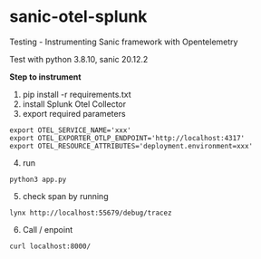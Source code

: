 # sanic-otel-splunk
Testing - Instrumenting Sanic framework with Opentelemetry

Test with python 3.8.10, sanic 20.12.2

**Step to instrument**
1. pip install -r requirements.txt
2. install Splunk Otel Collector
3. export required parameters
```
export OTEL_SERVICE_NAME='xxx'
export OTEL_EXPORTER_OTLP_ENDPOINT='http://localhost:4317'
export OTEL_RESOURCE_ATTRIBUTES='deployment.environment=xxx'
```
4. run 
```
python3 app.py
```
5. check span by running 
```
lynx http://localhost:55679/debug/tracez
```
6. Call / enpoint
```
curl localhost:8000/
```
